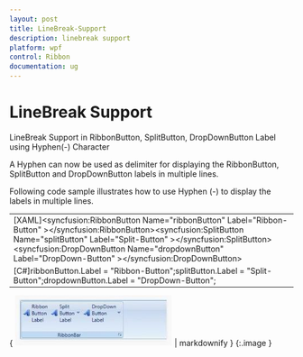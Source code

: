 ```yaml
---
layout: post
title: LineBreak-Support
description: linebreak support
platform: wpf
control: Ribbon
documentation: ug
---
```


# LineBreak Support

LineBreak Support in RibbonButton, SplitButton, DropDownButton Label using Hyphen(-) Character

A Hyphen can now be used as delimiter for displaying the RibbonButton, SplitButton and DropDownButton labels in multiple lines. 

Following code sample illustrates how to use Hyphen (-) to display the labels in multiple lines.



<table>
<tr>
<td>
[XAML]&lt;syncfusion:RibbonButton Name="ribbonButton" Label="Ribbon-Button" &gt;&lt;/syncfusion:RibbonButton&gt;&lt;syncfusion:SplitButton Name="splitButton" Label="Split-Button" &gt;&lt;/syncfusion:SplitButton&gt;&lt;syncfusion:DropDownButton  Name="dropdownButton" Label="DropDown-Button" &gt;&lt;/syncfusion:DropDownButton&gt;</td></tr>
<tr>
<td>
[C#]ribbonButton.Label = "Ribbon-Button";splitButton.Label = "Split-Button";dropdownButton.Label = "DropDown-Button";</td></tr>
</table>


{ ![](LineBreak-Support_images/LineBreak-Support_img1.jpeg) | markdownify }
{:.image }




